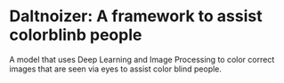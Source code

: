 # Daltnoizer: A framework to assist colorblinb people
A model that uses Deep Learning and Image Processing to color correct images that are seen via eyes to assist color blind people.

